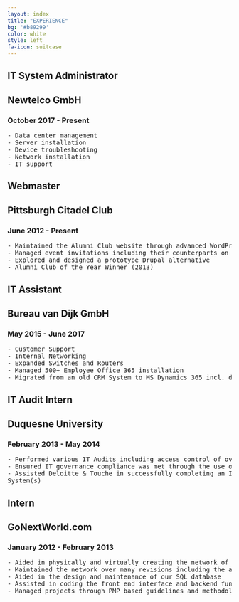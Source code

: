 ```yaml
---
layout: index
title: "EXPERIENCE"
bg: '#b89299'
color: white
style: left
fa-icon: suitcase
---
```


## IT System Administrator
## Newtelco GmbH
### October 2017 - Present

<pre>
- Data center management
- Server installation
- Device troubleshooting
- Network installation
- IT support
</pre>

## Webmaster
## Pittsburgh Citadel Club
### June 2012 - Present

<pre>
- Maintained the Alumni Club website through advanced WordPress use.
- Managed event invitations including their counterparts on the official Citadel Alumni Association website
- Explored and designed a prototype Drupal alternative
- Alumni Club of the Year Winner (2013)
</pre>

## IT Assistant
## Bureau van Dijk GmbH
### May 2015 - June 2017

<pre>
- Customer Support
- Internal Networking
- Expanded Switches and Routers
- Managed 500+ Employee Office 365 installation
- Migrated from an old CRM System to MS Dynamics 365 incl. doing the internal trainings
</pre>

## IT Audit Intern
## Duquesne University
### February 2013 - May 2014

<pre>
- Performed various IT Audits including access control of over 250,000 people
- Ensured IT governance compliance was met through the use of Thompson Reuter's GRC software
- Assisted Deloitte & Touche in successfully completing an IT Audit of the entire University
System(s)
</pre>

## Intern
## GoNextWorld.com
### January 2012 - February 2013

<pre>
- Aided in physically and virtually creating the network of PC’s, Mac’s, printers, etc.
- Maintained the network over many revisions including the additions of VOIP and a database server
- Aided in the design and maintenance of our SQL database
- Assisted in coding the front end interface and backend functionality which drove our critical applications
- Managed projects through PMP based guidelines and methodologies and delegated tasks to meet deadlines effectively
</pre>
